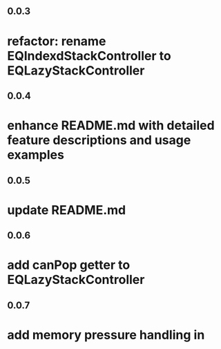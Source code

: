 ## 0.0.3
# refactor: rename EQIndexdStackController to EQLazyStackController

## 0.0.4
# enhance README.md with detailed feature descriptions and usage examples

## 0.0.5
# update README.md 

## 0.0.6
# add canPop getter to EQLazyStackController

## 0.0.7
# add memory pressure handling in 

